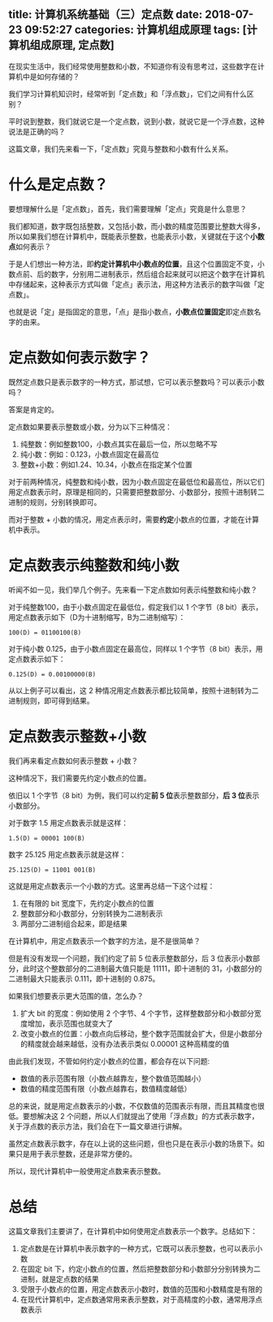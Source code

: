 title: 计算机系统基础（三）定点数
date: 2018-07-23 09:52:27
categories: 计算机组成原理
tags: [计算机组成原理, 定点数]
---

在现实生活中，我们经常使用整数和小数，不知道你有没有思考过，这些数字在计算机中是如何存储的？

我们学习计算机知识时，经常听到「定点数」和「浮点数」，它们之间有什么区别？

平时说到整数，我们就说它是一个定点数，说到小数，就说它是一个浮点数，这种说法是正确的吗？

这篇文章，我们先来看一下，「定点数」究竟与整数和小数有什么关系。

# 什么是定点数？

要想理解什么是「定点数」，首先，我们需要理解「定点」究竟是什么意思？

我们都知道，数字既包括整数，又包括小数，而小数的精度范围要比整数大得多，所以如果我们想在计算机中，既能表示整数，也能表示小数，关键就在于这个**小数点**如何表示？

于是人们想出一种方法，即**约定计算机中小数点的位置**，且这个位置固定不变，小数点前、后的数字，分别用二进制表示，然后组合起来就可以把这个数字在计算机中存储起来，这种表示方式叫做「定点」表示法，用这种方法表示的数字叫做「定点数」。

也就是说「定」是指固定的意思，「点」是指小数点，**小数点位置固定**即定点数名字的由来。

# 定点数如何表示数字？

既然定点数只是表示数字的一种方式，那试想，它可以表示整数吗？可以表示小数吗？

答案是肯定的。

定点数如果要表示整数或小数，分为以下三种情况：

1. 纯整数：例如整数100，小数点其实在最后一位，所以忽略不写
2. 纯小数：例如：0.123，小数点固定在最高位
3. 整数+小数：例如1.24、10.34，小数点在指定某个位置

对于前两种情况，纯整数和纯小数，因为小数点固定在最低位和最高位，所以它们用定点数表示时，原理是相同的，只需要把整数部分、小数部分，按照十进制转二进制的规则，分别转换即可。

而对于整数 + 小数的情况，用定点表示时，需要**约定**小数点的位置，才能在计算机中表示。

<!-- more -->

# 定点数表示纯整数和纯小数

听闻不如一见，我们举几个例子。先来看一下定点数如何表示纯整数和纯小数？

对于纯整数100，由于小数点固定在最低位，假定我们以 1 个字节（8 bit）表示，用定点数表示如下（D为十进制缩写，B为二进制缩写）：

```
100(D) = 01100100(B)
```

对于纯小数 0.125，由于小数点固定在最高位，同样以 1 个字节（8 bit）表示，用定点数表示如下：

```
0.125(D) = 0.00100000(B)
```

从以上例子可以看出，这 2 种情况用定点数表示都比较简单，按照十进制转为二进制规则，即可得到结果。

# 定点数表示整数+小数

我们再来看定点数如何表示整数 + 小数？

这种情况下，我们需要先约定小数点的位置。

依旧以 1 个字节（8 bit）为例，我们可以约定**前 5 位**表示整数部分，**后 3 位**表示小数部分。

对于数字 1.5 用定点数表示就是这样：

```
1.5(D) = 00001 100(B)
```

数字 25.125 用定点数表示就是这样：

```
25.125(D) = 11001 001(B)
```

这就是用定点数表示一个小数的方式。这里再总结一下这个过程：

1. 在有限的 bit 宽度下，先约定小数点的位置
2. 整数部分和小数部分，分别转换为二进制表示
3. 两部分二进制组合起来，即是结果

在计算机中，用定点数表示一个数字的方法，是不是很简单？

但是有没有发现一个问题，我们约定了前 5 位表示整数部分，后 3 位表示小数部分，此时这个整数部分的二进制最大值只能是 11111，即十进制的 31，小数部分的二进制最大只能表示 0.111，即十进制的 0.875。

如果我们想要表示更大范围的值，怎么办？

1. 扩大 bit 的宽度：例如使用 2 个字节、4 个字节，这样整数部分和小数部分宽度增加，表示范围也就变大了
2. 改变小数点的位置：小数点向后移动，整个数字范围就会扩大，但是小数部分的精度就会越来越低，没有办法表示类似 0.00001 这种高精度的值

由此我们发现，不管如何约定小数点的位置，都会存在以下问题:

- 数值的表示范围有限（小数点越靠左，整个数值范围越小）
- 数值的精度范围有限（小数点越靠右，数值精度越低）

总的来说，就是用定点数表示的小数，不仅数值的范围表示有限，而且其精度也很低。要想解决这 2 个问题，所以人们就提出了使用「浮点数」的方式表示数字，关于浮点数的表示方法，我们会在下一篇文章进行讲解。

虽然定点数表示数字，存在以上说的这些问题，但也只是在表示小数的场景下。如果只是用于表示整数，还是非常方便的。

所以，现代计算机中一般使用定点数来表示整数。

# 总结

这篇文章我们主要讲了，在计算机中如何使用定点数表示一个数字。总结如下：

1. 定点数是在计算机中表示数字的一种方式，它既可以表示整数，也可以表示小数
2. 在固定 bit 下，约定小数点的位置，然后把整数部分和小数部分分别转换为二进制，就是定点数的结果
3. 受限于小数点的位置，用定点数表示小数时，数值的范围和小数精度是有限的
4. 在现代计算机中，定点数通常用来表示整数，对于高精度的小数，通常用浮点数表示
